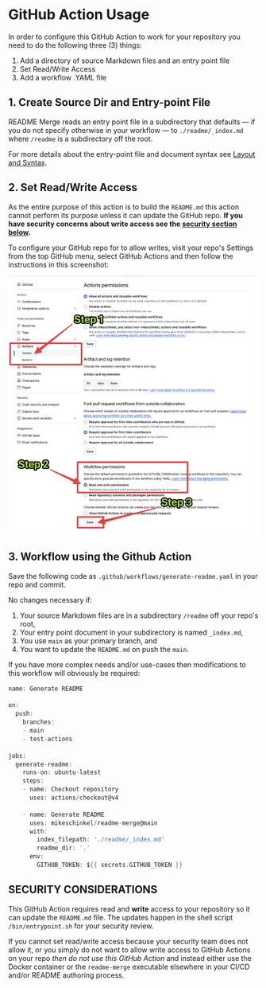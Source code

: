 # GitHub Action Usage

In order to configure this GitHub Action to work for your repository you need to do the following three (3) things:

1. Add a directory of source Markdown files and an entry point file
1. Set Read/Write Access
2. Add a workflow .YAML file

## 1. Create Source Dir and Entry-point File
README Merge reads an entry point file in a subdirectory that defaults — if you do not specify otherwise in your workflow — to `./readme/_index.md` where `/readme` is a subdirectory off the root.

For more details about the entry-point file and document syntax see [Layout and Syntax](./layout-syntax.md).

## 2. Set Read/Write Access
As the entire purpose of this action is to build the `README.md` this action cannot perform its purpose unless it can update the GitHub repo. **If you have security concerns about write access see the [security section below](#security-considerations).**

To configure your GitHub repo for to allow writes, visit your repo's Settings from the top GitHub menu, select GitHub Actions and then follow the instructions in this screenshot:

![In your repo's Settings select GitHub Actions > General, select the Read and write permissions radio button in the Workflow Permissions section, and click the Save button.](./assets/read-write-access-setting.png)

## 3. Workflow using the Github Action
Save the following code as `.github/workflows/generate-readme.yaml` in your repo and commit.  

No changes necessary if:
1. Your source Markdown files are in a subdirectory `/readme` off your repo's root,
2. Your entry point document in your subdirectory is named `_index.md`,
3. You use `main` as your primary branch, and 
4. You want to update the `README.md` on push the `main`.

If you have more complex needs and/or use-cases then modifications to this workflow will obviously be required:

```go
name: Generate README

on:
  push:
    branches:
    - main
    - test-actions

jobs:
  generate-readme:
    runs-on: ubuntu-latest
    steps:
    - name: Checkout repository
      uses: actions/checkout@v4

    - name: Generate README
      uses: mikeschinkel/readme-merge@main
      with:
        index_filepath: './readme/_index.md'
        readme_dir: '.'
      env:
        GITHUB_TOKEN: ${{ secrets.GITHUB_TOKEN }}
```

## SECURITY CONSIDERATIONS
This GitHub Action requires read and **write** access to your repository so it can update the `README.md` file. The updates happen in the shell script `/bin/entrypoint.sh` for your security review.

If you cannot set read/write access because your security team does not allow it, or you simply do not want to allow write access to GitHub Actions on your repo _then do not use this GitHub Action_ and instead either use the Docker container or the `readme-merge` executable elsewhere in your CI/CD and/or README authoring process. 

